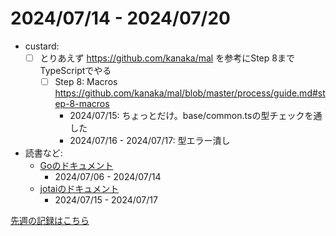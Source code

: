 # 2024/07/14 - 2024/07/20

- custard:
    - [ ] とりあえず <https://github.com/kanaka/mal> を参考にStep 8までTypeScriptでやる
        - [ ] Step 8: Macros <https://github.com/kanaka/mal/blob/master/process/guide.md#step-8-macros>
            - 2024/07/15: ちょっとだけ。base/common.tsの型チェックを通した
            - 2024/07/16 - 2024/07/17: 型エラー潰し
- 読書など:
    - [Goのドキュメント](https://go.dev/doc/)
        - 2024/07/06 - 2024/07/14
    - [jotaiのドキュメント](https://jotai.org)
        - 2024/07/15 - 2024/07/17

[先週の記録はこちら](https://github.com/igrep/daily-commits/blob/726b87b9312a7e219bbdfc4581aa7c85ab0e2542/yesterday.md)
